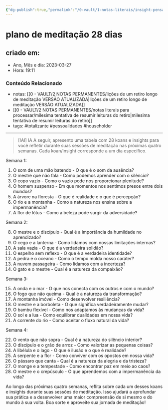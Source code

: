 ```yaml
---
{"dg-publish":true,"permalink":"/0-vault/1-notas-literais/insight-pensamento-e-meditacao/plano-de-meditacao-28-dias/","tags":["totalizante","pessoalidades","householder"],"dgHomeLink":true,"dgShowLocalGraph":true,"dgShowFileTree":true,"dgEnableSearch":true,"noteIcon":""}
---
```


# plano de meditação 28 dias

## criado em: 
-  Ano, Mês e dia: 2023-03-27
- Hora: 19:11

### Conteúdo Relacionado
- notas: [[0 - VAULT/2 NOTAS PERMANENTES/lições de um retiro longo de meditação VERSÃO ATUALIZADA\|lições de um retiro longo de meditação VERSÃO ATUALIZADA]]
- [[0 - VAULT/2 NOTAS PERMANENTES/notas literais para processar/milesima tentativa de resumir leituras do retiro\|milesima tentativa de resumir leituras do retiro]]
- tags: #totalizante #pessoalidades #householder
---


> [!AI] IA
> A seguir, apresento uma tabela com 28 koans e insights para você refletir durante suas sessões de meditação nas próximas quatro semanas. Cada koan/insight corresponde a um dia específico.

Semana 1:

1.  O som de uma mão batendo - O que é o som da ausência?
2.  O mestre que não fala - Como podemos aprender com o silêncio?
3.  O copo vazio - Como o vazio pode nos proporcionar plenitude?
4.  O homem suspenso - Em que momentos nos sentimos presos entre dois mundos?
5.  A árvore na floresta - O que é realidade e o que é percepção?
6.  O rio e a montanha - Como a natureza nos ensina sobre a impermanência?
7.  A flor de lótus - Como a beleza pode surgir da adversidade?

Semana 2:

8.  O mestre e o discípulo - Qual é a importância da humildade no aprendizado?
9.  O cego e a lanterna - Como lidamos com nossas limitações internas?
10.  A sala vazia - O que é a verdadeira solidão?
11.  O espelho sem reflexo - O que é a verdadeira identidade?
12.  A pedra e o oceano - Como o tempo molda nosso caráter?
13.  A nuvem passageira - Como lidamos com a incerteza?
14.  O gato e o mestre - Qual é a natureza da compaixão?

Semana 3:

15.  A onda e o mar - O que nos conecta com os outros e com o mundo?
16.  O fogo que não queima - Qual é a natureza da transformação?
17.  A montanha imóvel - Como desenvolver resiliência?
18.  O mestre e a borboleta - O que significa verdadeiramente mudar?
19.  O bambu flexível - Como nos adaptamos às mudanças da vida?
20.  O sol e a lua - Como equilibrar dualidades em nossa vida?
21.  A corrente do rio - Como aceitar o fluxo natural da vida?

Semana 4:

22.  O vento que não sopra - Qual é a natureza do silêncio interior?
23.  O discípulo e o grão de arroz - Como valorizar as pequenas coisas?
24.  A libélula e o lago - O que é ilusão e o que é realidade?
25.  A serpente e a flor - Como conviver com os opostos em nossa vida?
26.  O pássaro que canta - Qual é a natureza da alegria e da tristeza?
27.  O monge e a tempestade - Como encontrar paz em meio ao caos?
28.  O mestre e o crepúsculo - O que aprendemos com a impermanência da vida?

Ao longo das próximas quatro semanas, reflita sobre cada um desses koans e insights durante suas sessões de meditação. Isso ajudará a aprofundar sua prática e a desenvolver uma maior compreensão de si mesmo e do mundo à sua volta. Boa sorte e aproveite sua jornada de meditação!
